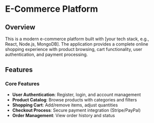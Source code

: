 # E-Commerce Platform

## Overview

This is a modern e-commerce platform built with [your tech stack, e.g., React, Node.js, MongoDB]. The application provides a complete online shopping experience with product browsing, cart functionality, user authentication, and payment processing.

## Features

### Core Features
- **User Authentication**: Register, login, and account management
- **Product Catalog**: Browse products with categories and filters
- **Shopping Cart**: Add/remove items, adjust quantities
- **Checkout Process**: Secure payment integration (Stripe/PayPal)
- **Order Management**: View order history and status

